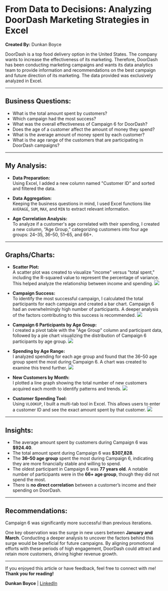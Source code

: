 # From Data to Decisions: Analyzing DoorDash Marketing Strategies in Excel  
**Created By:** Dunkan Boyce  

DoorDash is a top food delivery option in the United States. The company wants to increase the effectiveness of its marketing. Therefore, DoorDash has been conducting marketing campaigns and wants its data analytics team to provide information and recommendations on the best campaign and future direction of its marketing. The data provided was exclusively analyzed in Excel.  

---

## Business Questions:  
- What is the total amount spent by customers?  
- Which campaign had the most success?  
- What was the overall effectiveness of Campaign 6 for DoorDash?  
- Does the age of a customer affect the amount of money they spend?  
- What is the average amount of money spent by each customer?  
- What is the age range of the customers that are participating in DoorDash campaigns?  

---

## My Analysis:  
- **Data Preparation:**  
  Using Excel, I added a new column named "Customer ID" and sorted and filtered the data.  

- **Data Aggregation:**  
  Keeping the business questions in mind, I used Excel functions like `AVERAGE`, `SUM`, `MAX`, and `MIN` to extract relevant information.  

- **Age Correlation Analysis:**  
  To analyze if a customer's age correlated with their spending, I created a new column, “Age Group,” categorizing customers into four age groups: 24–35, 36–50, 51–65, and 66+.  

---

## Graphs/Charts:  
- **Scatter Plot:**  
  A scatter plot was created to visualize "income" versus "total spent," including the R-squared value to represent the percentage of variance. This helped analyze the relationship between income and spending.
  <img src="/images/scatter_plot.pngG?raw=true"/>  

- **Campaign Success:**  
  To identify the most successful campaign, I calculated the total participants for each campaign and created a bar chart. Campaign 6 had an overwhelmingly high number of participants. A deeper analysis of the factors contributing to this success is recommended.
  <img src="/images/campaign1_6.png?raw=true"/>  

- **Campaign 6 Participants by Age Group:**  
  I created a pivot table with the "Age Group" column and participant data, followed by a pie chart visualizing the distribution of Campaign 6 participants by age group.
  <img src="/images/campaign6agerange.png?raw=true"/>  

- **Spending by Age Range:**  
  I analyzed spending for each age group and found that the 36–50 age group spent the most during Campaign 6. A chart was created to examine this trend further.
  <img src="/images/totalmoney.png?raw=true"/>  

- **New Customers by Month:**  
  I plotted a line graph showing the total number of new customers acquired each month to identify patterns and trends.
  <img src="/images/#ofnewcustomers.png?raw=true"/>  

- **Customer Spending Tool:**  
  Using `VLOOKUP`, I built a multi-tab tool in Excel. This allows users to enter a customer ID and see the exact amount spent by that customer.
  <img src="/images/vlookup.png?raw=true"/> 

---

## Insights:  
- The average amount spent by customers during Campaign 6 was **$924.40**.  
- The total amount spent during Campaign 6 was **$307,828**.  
- The **36–50 age group** spent the most during Campaign 6, indicating they are more financially stable and willing to spend.  
- The oldest participant in Campaign 6 was **77 years old**. A notable number of participants were in the **66+ age group**, though they did not spend the most.  
- There is **no direct correlation** between a customer’s income and their spending on DoorDash.  

---

## Recommendations:  
Campaign 6 was significantly more successful than previous iterations.  

One key observation was the surge in new users between **January and March**. Conducting a deeper analysis to uncover the factors behind this surge would be beneficial for future campaigns. By aligning promotional efforts with these periods of high engagement, DoorDash could attract and retain more customers, driving higher revenue growth.  

---

If you enjoyed this article or have feedback, feel free to connect with me!  
**Thank you for reading!**  

**Dunkan Boyce** | [LinkedIn](#)  

